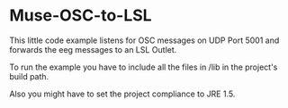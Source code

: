 # Muse-OSC-to-LSL
This little code example listens for OSC messages on UDP Port 5001 and forwards the eeg messages to an LSL Outlet.

To run the example you have to include all the files in /lib in the project's build path.

Also you might have to set the project compliance to JRE 1.5.
